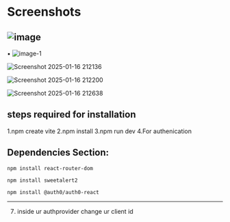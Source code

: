 # Screenshots
 ![image](https://github.com/user-attachments/assets/40545c41-99d3-4e91-8850-a2cee1b2812a)
---
▪️
![image-1](https://github.com/user-attachments/assets/f771252f-2143-4bea-a4ec-56c0e954caf8)

![Screenshot 2025-01-16 212136](https://github.com/user-attachments/assets/b97ad57b-dac0-4b87-90e7-b0bc99dffb38)

![Screenshot 2025-01-16 212200](https://github.com/user-attachments/assets/4d8e39a3-589a-4093-930b-dc747f644a31)


![Screenshot 2025-01-16 212638](https://github.com/user-attachments/assets/4fff94a9-7728-444b-b727-47dacc808dcc)


## steps required for installation

1.npm create vite
2.npm install
3.npm run dev
4.For authenication 


## Dependencies Section:

```
npm install react-router-dom
```
```
npm install sweetalert2
```
```
npm install @auth0/auth0-react 
```
---

7. inside ur authprovider change ur client id



